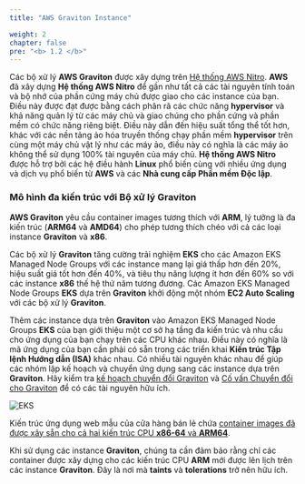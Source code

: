 ```yaml
---
title: "AWS Graviton Instance"

weight: 2
chapter: false
pre: "<b> 1.2 </b>"
---
```


Các bộ xử lý **AWS Graviton** được xây dựng trên [Hệ thống AWS Nitro](https://aws.amazon.com/ec2/nitro/?p=pm&pd=graviton&z=3). **AWS** đã xây dựng **Hệ thống AWS Nitro** để gần như tất cả các tài nguyên tính toán và bộ nhớ của phần cứng máy chủ được giao cho các instance của bạn. Điều này được đạt được bằng cách phân rã các chức năng **hypervisor** và khả năng quản lý từ các máy chủ và giao chúng cho phần cứng và phần mềm có chức năng riêng biệt. Điều này dẫn đến hiệu suất tổng thể tốt hơn, khác với các nền tảng ảo hóa truyền thống chạy phần mềm **hypervisor** trên cùng một máy chủ vật lý như các máy ảo, điều này có nghĩa là các máy ảo không thể sử dụng 100% tài nguyên của máy chủ. **Hệ thống AWS Nitro** được hỗ trợ bởi các hệ điều hành **Linux** phổ biến cùng với nhiều ứng dụng và dịch vụ phổ biến từ **AWS** và các **Nhà cung cấp Phần mềm Độc lập**.

### Mô hình đa kiến trúc với Bộ xử lý Graviton

**AWS Graviton** yêu cầu container images tương thích với **ARM**, lý tưởng là đa kiến trúc (**ARM64** và **AMD64**) cho phép tương thích chéo với cả các loại instance **Graviton** và **x86**.

Các bộ xử lý **Graviton** tăng cường trải nghiệm **EKS** cho các Amazon EKS Managed Node Groups với các instance mang lại giá thấp hơn đến 20%, hiệu suất giá tốt hơn đến 40%, và tiêu thụ năng lượng ít hơn đến 60% so với các instance **x86** thế hệ thứ năm tương đương. Các Amazon EKS Managed Node Groups **EKS** dựa trên **Graviton** khởi động một nhóm **EC2 Auto Scaling** với các bộ xử lý **Graviton**.

Thêm các instance dựa trên **Graviton** vào Amazon EKS Managed Node Groups **EKS** của bạn giới thiệu một cơ sở hạ tầng đa kiến trúc và nhu cầu cho ứng dụng của bạn chạy trên các CPU khác nhau. Điều này có nghĩa là mã ứng dụng của bạn cần phải có sẵn trong các triển khai **Kiến trúc Tập lệnh Hướng dẫn (ISA)** khác nhau. Có nhiều tài nguyên khác nhau để giúp các nhóm lập kế hoạch và chuyển ứng dụng sang các instance dựa trên **Graviton**. Hãy kiểm tra [kế hoạch chuyển đổi Graviton](https://pages.awscloud.com/rs/112-TZM-766/images/Graviton%20Challenge%20Plan.pdf) và [Cố vấn Chuyển đổi cho Graviton](https://github.com/aws/porting-advisor-for-graviton) để có các tài nguyên hữu ích.

![EKS](../../../images/4/00011.png?featherlight=false&width=40pc)

Kiến trúc ứng dụng web mẫu của cửa hàng bán lẻ chứa [container images đã được xây sẵn cho cả hai kiến trúc CPU **x86-64** và **ARM64**](https://gallery.ecr.aws/aws-containers/retail-store-sample-ui).

Khi sử dụng các instance **Graviton**, chúng ta cần đảm bảo rằng chỉ các container được xây dựng cho các kiến trúc CPU **ARM** mới được lên lịch trên các instance **Graviton**. Đây là nơi mà **taints** và **tolerations** trở nên hữu ích.